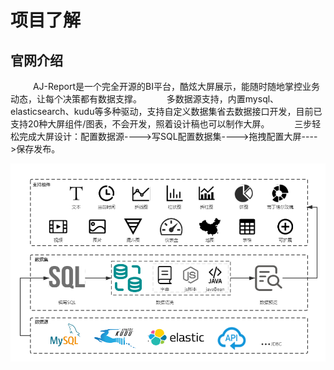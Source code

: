 # 项目了解

## 官网介绍

    AJ-Report是一个完全开源的BI平台，酷炫大屏展示，能随时随地掌控业务动态，让每个决策都有数据支撑。
    多数据源支持，内置mysql、elasticsearch、kudu等多种驱动，支持自定义数据集省去数据接口开发，目前已支持20种大屏组件/图表，不会开发，照着设计稿也可以制作大屏。
    三步轻松完成大屏设计：配置数据源---->写SQL配置数据集---->拖拽配置大屏---->保存发布。

![liucheng](pic/01/01.png)